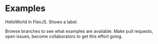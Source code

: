 # Examples

HelloWorld in FlexJS. Shows a label.

Browse branches to see what examples are available. Make pull requests, open issues, become collaborators to get this effort going.
